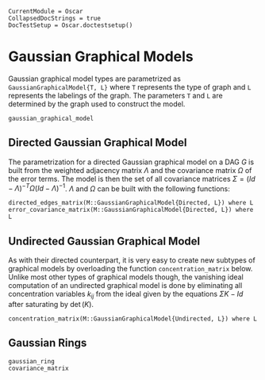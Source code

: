 ```@meta
CurrentModule = Oscar
CollapsedDocStrings = true
DocTestSetup = Oscar.doctestsetup()
```

# Gaussian Graphical Models

Gaussian graphical model types are parametrized as `GaussianGraphicalModel{T, L}` where `T` represents the type of graph and `L` represents the labelings of the graph. The parameters `T` and `L` are determined by the graph used to construct the model.

```@docs
gaussian_graphical_model
```

## Directed Gaussian Graphical Model 
The parametrization for a directed Gaussian graphical model on a DAG $G$ is built from the weighted adjacency matrix $\Lambda$ and the covariance matrix $\Omega$ of the error terms. The model is then the set of all covariance matrices $\Sigma = (Id - \Lambda)^{-T} \Omega (Id - \Lambda)^{-1}$. $\Lambda$ and $\Omega$ can be built with the following functions:
```@docs
directed_edges_matrix(M::GaussianGraphicalModel{Directed, L}) where L
error_covariance_matrix(M::GaussianGraphicalModel{Directed, L}) where L
```



## Undirected Gaussian Graphical Model
As with their directed counterpart, it is very easy to create new subtypes of graphical models by overloading the function `concentration_matrix` below. Unlike most other types of graphical models though, the vanishing ideal computation of an undirected graphical model is done by eliminating all concentration variables $k_{ij}$ from the ideal given by the equations $\Sigma K - Id$ after saturating by $\det(K)$. 


```@docs
concentration_matrix(M::GaussianGraphicalModel{Undirected, L}) where L
```


## Gaussian Rings

```@docs
gaussian_ring
covariance_matrix
```
